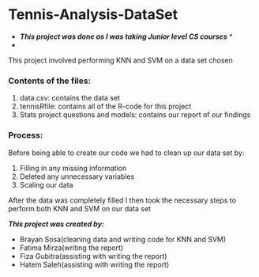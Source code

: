 # Tennis-Analysis-DataSet
* ***This project was done as I was taking Junior level CS courses*** *
* 
This project involved performing KNN and SVM on a data set chosen 

### Contents of the files:
1) data.csv: contains the data set
2) tennisRfile: contains all of the R-code for this project
3) Stats project questions and models: contains our report of our findings

### Process:
Before being able to create our code we had to clean up our data set by:
1) Filling in any missing information
2) Deleted any unnecessary variables
3) Scaling our data

After the data was completely filled I then took the necessary steps to perform both KNN and SVM on our data set

***This project was created by:***
  - Brayan Sosa(cleaning data and writing code for KNN and SVM)
  - Fatima Mirza(writing the report)
  - Fiza Gubitra(assisting with writing the report)
  - Hatem Saleh(assisting with writing the report)
